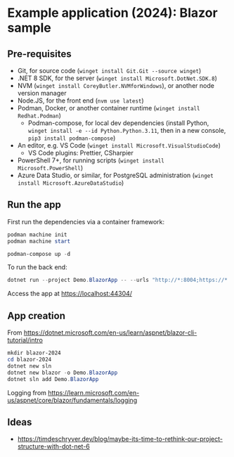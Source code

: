 # Example application (2024): Blazor sample

## Pre-requisites

- Git, for source code (`winget install Git.Git --source winget`)
- .NET 8 SDK, for the server (`winget install Microsoft.DotNet.SDK.8`)
- NVM (`winget install CoreyButler.NVMforWindows`), or another node version manager
- Node.JS, for the front end (`nvm use latest`)
- Podman, Docker, or another container runtime (`winget install Redhat.Podman`)
  - Podman-compose, for local dev dependencies (install Python,
    `winget install -e --id Python.Python.3.11`, then in a new console,
    `pip3 install podman-compose`)
- An editor, e.g. VS Code (`winget install Microsoft.VisualStudioCode`)
  - VS Code plugins: Prettier, CSharpier
- PowerShell 7+, for running scripts (`winget install Microsoft.PowerShell`)
- Azure Data Studio, or similar, for PostgreSQL administration
  (`winget install Microsoft.AzureDataStudio`)

## Run the app

First run the dependencies via a container framework:

```powershell
podman machine init
podman machine start

podman-compose up -d
```

To run the back end:

```powershell
dotnet run --project Demo.BlazorApp -- --urls "http://*:8004;https://*:44304/"
```

Access the app at <https://localhost:44304/>

## App creation

From <https://dotnet.microsoft.com/en-us/learn/aspnet/blazor-cli-tutorial/intro>

```powershell
mkdir blazor-2024
cd blazor-2024
dotnet new sln 
dotnet new blazor -o Demo.BlazorApp
dotnet sln add Demo.BlazorApp
```

Logging from <https://learn.microsoft.com/en-us/aspnet/core/blazor/fundamentals/logging>

## Ideas

- https://timdeschryver.dev/blog/maybe-its-time-to-rethink-our-project-structure-with-dot-net-6
